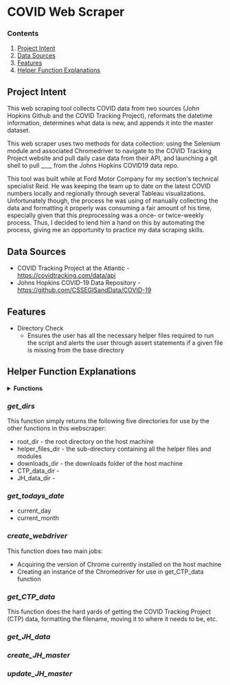# COVID Web Scraper

### Contents
1. [Project Intent](#intent)
2. [Data Sources](#data_source)
3. [Features](#features)
4. [Helper Function Explanations](#helper_fcns)

## Project Intent  <a name="intent"></a>
This web scraping tool collects COVID data from two sources (John Hopkins Github and the COVID Tracking Project), reformats the datetime information, determines what data is new, and appends it into the master dataset.

This web scraper uses two methods for data collection: using the Selenium module and associated Chromedriver to navigate to the COVID Tracking Project website and pull daily case data from their API, and launching a git shell to pull ____ from the Johns Hopkins COVID19 data repo.

This tool was built while at Ford Motor Company for my section's technical specialist Reid.  He was keeping the team up to date on the latest COVID numbers locally and regionally through several Tableau visualizations.  Unfortunately though, the process he was using of manually collecting the data and formatting it properly was consuming a fair amount of his time, especially given that this preprocessing was a once- or twice-weekly process.  Thus, I decided to lend him a hand on this by automating the process, giving me an opportunity to practice my data scraping skills.

## Data Sources  <a name="data_sources"></a>
* COVID Tracking Project at the Atlantic - https://covidtracking.com/data/api
* Johns Hopkins COVID-19 Data Repository - https://github.com/CSSEGISandData/COVID-19

## Features  <a name="features"></a>
* Directory Check
  * Ensures the user has all the necessary helper files required to run the script and alerts the user through assert statements if a given file is missing from the base directory

## Helper Function Explanations  <a name="helper_fcns"></a>

<details><summary><strong>Functions</strong></summary>
<p>

- *[get_dirs](#get_dirs)*
- *[get_todays_date](#get_todays_date)*
- *[create_webdriver](#create_webdriver)*
- *[get_CTP_data](#get_CTP_data)*
- *[get_JH_data](#get_JH_data)*
- *[create_JH_master](#create_JH_master)*
- *[update_JH_master](#update_JH_master)*

</p>
</details>


### *get_dirs*
This function simply returns the following five directories for use by the other functions in this webscraper:
* root_dir - the root directory on the host machine
* helper_files_dir - the sub-directory containing all the helper files and modules
* downloads_dir - the downloads folder of the host machine
* CTP_data_dir - 
* JH_data_dir - 

### *get_todays_date*

* current_day
* current_month
  
### *create_webdriver*
This function does two main jobs:
* Acquiring the version of Chrome currently installed on the host machine
* Creating an instance of the Chromedriver for use in get_CTP_data function

### *get_CTP_data*
This function does the hard yards of getting the COVID Tracking Project (CTP) data, formatting the filename, moving it to where it needs to be, etc.

### *get_JH_data*

### *create_JH_master*

### *update_JH_master*





